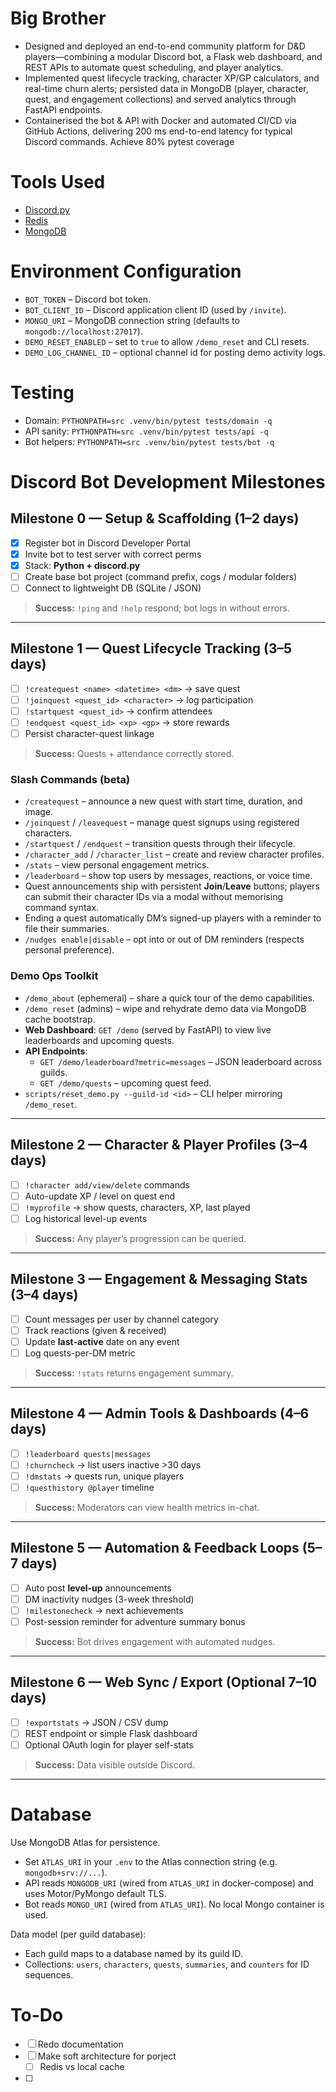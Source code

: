 # Big Brother
- Designed and deployed an end-to-end community platform for D&D players—combining a modular Discord bot, a Flask web dashboard, and REST APIs to automate quest scheduling, and player analytics. 
- Implemented quest lifecycle tracking, character XP/GP calculators, and real-time churn alerts; persisted data in MongoDB (player, character, quest, and engagement collections) and served analytics through FastAPI endpoints.
- Containerised the bot & API with Docker and automated CI/CD via GitHub Actions, delivering 200 ms end-to-end latency for typical Discord commands. Achieve 80% pytest coverage

# Tools Used
- [Discord.py](https://discordpy.readthedocs.io/en/stable/)
- [Redis](https://redis.io/)
- [MongoDB](https://www.mongodb.com/docs/mongodb-shell/)

# Environment Configuration
- `BOT_TOKEN` – Discord bot token.
- `BOT_CLIENT_ID` – Discord application client ID (used by `/invite`).
- `MONGO_URI` – MongoDB connection string (defaults to `mongodb://localhost:27017`).
- `DEMO_RESET_ENABLED` – set to `true` to allow `/demo_reset` and CLI resets.
- `DEMO_LOG_CHANNEL_ID` – optional channel id for posting demo activity logs.

# Testing
- Domain: `PYTHONPATH=src .venv/bin/pytest tests/domain -q`
- API sanity: `PYTHONPATH=src .venv/bin/pytest tests/api -q`
- Bot helpers: `PYTHONPATH=src .venv/bin/pytest tests/bot -q`

# Discord Bot Development Milestones

## Milestone 0 — Setup & Scaffolding (1–2 days)
- [x] Register bot in Discord Developer Portal  
- [x] Invite bot to test server with correct perms  
- [x] Stack: **Python + discord.py**
- [ ] Create base bot project (command prefix, cogs / modular folders)  
- [ ] Connect to lightweight DB (SQLite / JSON)  
> **Success:** `!ping` and `!help` respond; bot logs in without errors.

---

## Milestone 1 — Quest Lifecycle Tracking (3–5 days)
- [ ] `!createquest <name> <datetime> <dm>` → save quest  
- [ ] `!joinquest <quest_id> <character>` → log participation  
- [ ] `!startquest <quest_id>` → confirm attendees  
- [ ] `!endquest <quest_id> <xp> <gp>` → store rewards  
- [ ] Persist character-quest linkage  
> **Success:** Quests + attendance correctly stored.

### Slash Commands (beta)
- `/createquest` – announce a new quest with start time, duration, and image.
- `/joinquest` / `/leavequest` – manage quest signups using registered characters.
- `/startquest` / `/endquest` – transition quests through their lifecycle.
- `/character_add` / `/character_list` – create and review character profiles.
- `/stats` – view personal engagement metrics.
- `/leaderboard` – show top users by messages, reactions, or voice time.
- Quest announcements ship with persistent **Join**/**Leave** buttons; players can submit their character IDs via a modal without memorising command syntax.
- Ending a quest automatically DM’s signed-up players with a reminder to file their summaries.
- `/nudges enable|disable` – opt into or out of DM reminders (respects personal preference).

### Demo Ops Toolkit
- `/demo_about` (ephemeral) – share a quick tour of the demo capabilities.
- `/demo_reset` (admins) – wipe and rehydrate demo data via MongoDB cache bootstrap.
- **Web Dashboard**: `GET /demo` (served by FastAPI) to view live leaderboards and upcoming quests.
- **API Endpoints**:
  - `GET /demo/leaderboard?metric=messages` – JSON leaderboard across guilds.
  - `GET /demo/quests` – upcoming quest feed.
- `scripts/reset_demo.py --guild-id <id>` – CLI helper mirroring `/demo_reset`.

---

## Milestone 2 — Character & Player Profiles (3–4 days)
- [ ] `!character add/view/delete` commands  
- [ ] Auto-update XP / level on quest end  
- [ ] `!myprofile` → show quests, characters, XP, last played  
- [ ] Log historical level-up events  
> **Success:** Any player’s progression can be queried.

---

## Milestone 3 — Engagement & Messaging Stats (3–4 days)
- [ ] Count messages per user by channel category  
- [ ] Track reactions (given & received)  
- [ ] Update **last-active** date on any event  
- [ ] Log quests-per-DM metric  
> **Success:** `!stats` returns engagement summary.

---

## Milestone 4 — Admin Tools & Dashboards (4–6 days)
- [ ] `!leaderboard quests|messages`  
- [ ] `!churncheck` → list users inactive >30 days  
- [ ] `!dmstats` → quests run, unique players  
- [ ] `!questhistory @player` timeline  
> **Success:** Moderators can view health metrics in-chat.

---

## Milestone 5 — Automation & Feedback Loops (5–7 days)
- [ ] Auto post **level-up** announcements  
- [ ] DM inactivity nudges (3-week threshold)  
- [ ] `!milestonecheck` → next achievements  
- [ ] Post-session reminder for adventure summary bonus  
> **Success:** Bot drives engagement with automated nudges.

---

## Milestone 6 — Web Sync / Export (Optional 7–10 days)
- [ ] `!exportstats` → JSON / CSV dump  
- [ ] REST endpoint or simple Flask dashboard  
- [ ] Optional OAuth login for player self-stats  
> **Success:** Data visible outside Discord.

---


# Database
Use MongoDB Atlas for persistence.

- Set `ATLAS_URI` in your `.env` to the Atlas connection string (e.g. `mongodb+srv://...`).
- API reads `MONGODB_URI` (wired from `ATLAS_URI` in docker-compose) and uses Motor/PyMongo default TLS.
- Bot reads `MONGO_URI` (wired from `ATLAS_URI`). No local Mongo container is used.

Data model (per guild database):
- Each guild maps to a database named by its guild ID.
- Collections: `users`, `characters`, `quests`, `summaries`, and `counters` for ID sequences.




# To-Do
- [ ] Redo documentation
- [ ] Make soft architecture for porject
  - [ ] Redis vs local cache
- [ ] 
